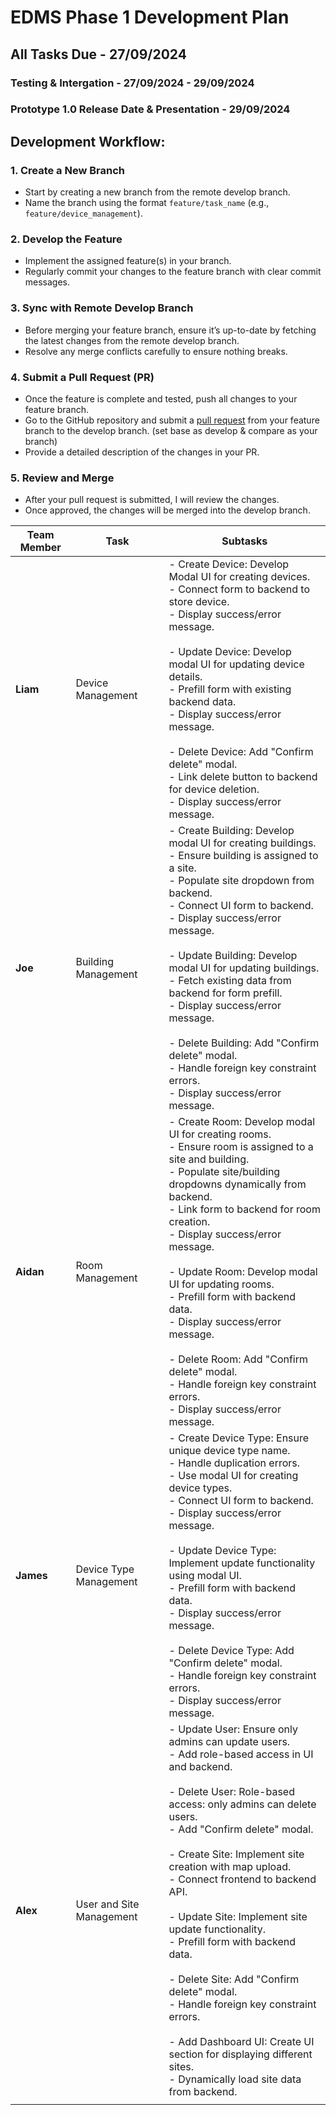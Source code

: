 # EDMS Phase 1 Development Plan

## All Tasks Due - 27/09/2024

### Testing & Intergation - 27/09/2024 - 29/09/2024

### Prototype 1.0 Release Date & Presentation - 29/09/2024

## Development Workflow:

### 1. Create a New Branch

-   Start by creating a new branch from the remote develop branch.
-   Name the branch using the format `feature/task_name` (e.g., `feature/device_management`).

### 2. Develop the Feature

-   Implement the assigned feature(s) in your branch.
-   Regularly commit your changes to the feature branch with clear commit messages.

### 3. Sync with Remote Develop Branch

-   Before merging your feature branch, ensure it’s up-to-date by fetching the latest changes from the remote develop branch.
-   Resolve any merge conflicts carefully to ensure nothing breaks.

### 4. Submit a Pull Request (PR)

-   Once the feature is complete and tested, push all changes to your feature branch.
-   Go to the GitHub repository and submit a [pull request](https://github.com/AlexGithub777/BAP---Project/pulls) from your feature branch to the develop branch. (set base as develop & compare as your branch)
-   Provide a detailed description of the changes in your PR.

### 5. Review and Merge

-   After your pull request is submitted, I will review the changes.
-   Once approved, the changes will be merged into the develop branch.

| **Team Member** | **Task**                 | **Subtasks**                                                                                                                                                                                                                                                                                                                                                                                                                                                                                                                                                                                                                           |
| --------------- | ------------------------ | -------------------------------------------------------------------------------------------------------------------------------------------------------------------------------------------------------------------------------------------------------------------------------------------------------------------------------------------------------------------------------------------------------------------------------------------------------------------------------------------------------------------------------------------------------------------------------------------------------------------------------------- |
| **Liam**        | Device Management        | - Create Device: Develop Modal UI for creating devices.<br>- Connect form to backend to store device.<br>- Display success/error message.<br><br>- Update Device: Develop modal UI for updating device details.<br>- Prefill form with existing backend data.<br>- Display success/error message.<br><br>- Delete Device: Add "Confirm delete" modal.<br>- Link delete button to backend for device deletion.<br>- Display success/error message.                                                                                                                                                                                      |
| **Joe**         | Building Management      | - Create Building: Develop modal UI for creating buildings.<br>- Ensure building is assigned to a site.<br>- Populate site dropdown from backend.<br>- Connect UI form to backend.<br>- Display success/error message.<br><br>- Update Building: Develop modal UI for updating buildings.<br>- Fetch existing data from backend for form prefill.<br>- Display success/error message.<br><br>- Delete Building: Add "Confirm delete" modal.<br>- Handle foreign key constraint errors.<br>- Display success/error message.                                                                                                             |
| **Aidan**       | Room Management          | - Create Room: Develop modal UI for creating rooms.<br>- Ensure room is assigned to a site and building.<br>- Populate site/building dropdowns dynamically from backend.<br>- Link form to backend for room creation.<br>- Display success/error message.<br><br>- Update Room: Develop modal UI for updating rooms.<br>- Prefill form with backend data.<br>- Display success/error message.<br><br>- Delete Room: Add "Confirm delete" modal.<br>- Handle foreign key constraint errors.<br>- Display success/error message.                                                                                                         |
| **James**       | Device Type Management   | - Create Device Type: Ensure unique device type name.<br>- Handle duplication errors.<br>- Use modal UI for creating device types.<br>- Connect UI form to backend.<br>- Display success/error message.<br><br>- Update Device Type: Implement update functionality using modal UI.<br>- Prefill form with backend data.<br>- Display success/error message.<br><br>- Delete Device Type: Add "Confirm delete" modal.<br>- Handle foreign key constraint errors.<br>- Display success/error message.                                                                                                                                   |
| **Alex**        | User and Site Management | - Update User: Ensure only admins can update users.<br>- Add role-based access in UI and backend.<br><br>- Delete User: Role-based access: only admins can delete users.<br>- Add "Confirm delete" modal.<br><br>- Create Site: Implement site creation with map upload.<br>- Connect frontend to backend API.<br><br>- Update Site: Implement site update functionality.<br>- Prefill form with backend data.<br><br>- Delete Site: Add "Confirm delete" modal.<br>- Handle foreign key constraint errors.<br><br>- Add Dashboard UI: Create UI section for displaying different sites.<br>- Dynamically load site data from backend. |
|                 |
